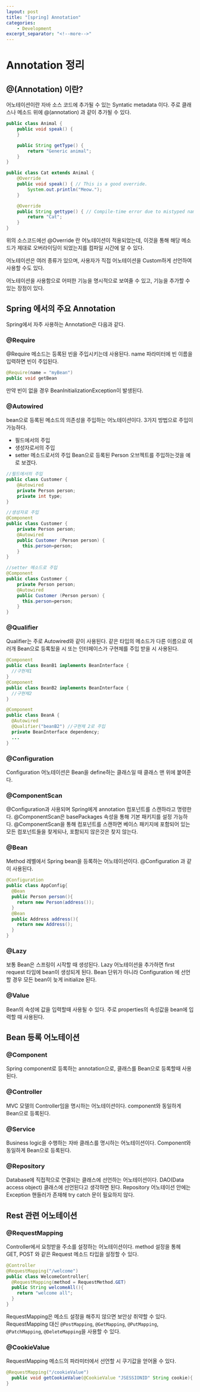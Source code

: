 ```yaml
---
layout: post
title: "[spring] Annotation"
categories:
    - Development
excerpt_separator: "<!--more-->"
---
```


# Annotation 정리


## @(Annotation) 이란?

어노테이션이란 자바 소스 코드에 추가될 수 있는 Syntatic metadata 이다. 주로 클래스나 메소드 위에 @(annotation) 과 같이 추가될 수 있다.

```java
public class Animal {
    public void speak() {
    }

    public String getType() {
        return "Generic animal";
    }
}

public class Cat extends Animal {
    @Override
    public void speak() { // This is a good override.
        System.out.println("Meow.");
    }

    @Override
    public String gettype() { // Compile-time error due to mistyped name.
        return "Cat";
    }
}
```

위의 소스코드에선 @Override 란 어노테이션이 적용되었는데, 이것을 통해 해당 메소드가 제대로 오버라이딩이 되었는지를 컴파일 시간에 알 수 있다.

어노테이션은 여러 종류가 있으며, 사용자가 직접 어노테이션을 Custom하게 선언하여 사용할 수도 있다.

어노테이션을 사용함으로 어떠한 기능을 명시적으로 보여줄 수 있고, 기능을 추가할 수 있는 장점이 있다.

## Spring 에서의 주요 Annotation

Spring에서 자주 사용하는 Annotation은 다음과 같다.

### @Require

@Require 메소드는 등록된 빈을 주입시키는데 사용된다. name 파라미터에 빈 이름을 입력하면 빈이 주입된다.
```java
@Require(name = "myBean")
public void getBean
```
만약 빈이 없을 경우 BeanInitializationException이 발생된다.

### @Autowired

bean으로 등록된 메소드의 의존성을 주입하는 어노테이션이다. 3가지 방법으로 주입이 가능하다.
- 필드에서의 주입
- 생성자로서의 주입
- setter 메소드로서의 주입
Bean으로 등록된 Person 오브젝트를 주입하는것을 예로 보겠다.
```java
//필드에서의 주입
public class Customer {
    @Autowired                               
    private Person person;                   
    private int type;
}
```
```java
//생성자로 주입
@Component
public class Customer {
    private Person person;
    @Autowired
    public Customer (Person person) {					
      this.person=person;
    }
}
```

```java
//setter 메소드로 주입
@Component
public class Customer {
    private Person person;
    @Autowired
    public Customer (Person person) {					
      this.person=person;
    }
}
```

### @Qualifier
Qualifier는 주로 Autowired와 같이 사용된다. 같은 타입의 메소드가 다른 이름으로 여러개 Bean으로 등록됬을 시 또는 인터페이스가 구현체를 주입 받을 시 사용된다.
```java
@Component
public class BeanB1 implements BeanInterface {
  //구현체1
}
@Component
public class BeanB2 implements BeanInterface {
  //구현체2
}
```
```java
@Component
public class BeanA {
  @Autowired
  @Qualifier("beanB2") //구현체 2로 주입
  private BeanInterface dependency;
  ...
}
```

### @Configuration
Configuration 어노테이션은 Bean을 define하는 클래스일 때 클래스 맨 위에 붙여준다.

### @ComponentScan
@Configuration과 사용되며 Spring에게 annotation 컴포넌트를 스캔하라고 명령한다. @ComponentScan은 basePackages 속성을 통해 기본 패키지를 설정 가능하다. @ComponentScan을 통해 컴포넌트를 스캔하면 베이스 패키지에 포함되어 있는 모든 컴포넌트들을 찾게되나, 포함되지 않은것은 찾지 않는다.

### @Bean
Method 레벨에서 Spring bean을 등록하는 어노테이션이다. @Configuration 과 같이 사용된다.
```java
@Configuration
public class AppConfig{
  @Bean
  public Person person(){
    return new Person(address());
  }
  @Bean
  public Address address(){
    return new Address();
  }
}
```

### @Lazy
보통 Bean은 스프링이 시작할 때 생성된다. Lazy 어노테이션을 추가하면 first request 타임에 bean이 생성되게 된다. Bean 단위가 아니라 Configuration 에 선언할 경우 모든 bean이 늦게 initialize 된다.

### @Value
Bean의 속성에 값을 입력할때 사용될 수 있다. 주로 properties의 속성값을 bean에 입력할 때 사용된다.

## Bean 등록 어노테이션

### @Component
Spring component로 등록하는 annotation으로, 클래스를 Bean으로 등록할때 사용된다.

### @Controller
MVC 모델의 Controller임을 명시하는 어노테이션이다. component와 동일하게 Bean으로 등록된다. 

### @Service
Business logic을 수행하는 자바 클래스를 명시하는 어노테이션이다. Component와 동일하게 Bean으로 등록된다.

### @Repository
Database에 직접적으로 연결되는 클래스에 선언하는 어노테이션이다. DAO(Data access object) 클래스에 선언된다고 생각하면 된다. Repository 어노테이션 안에는 Exception 핸들러가 존재해 try catch 문이 필요하지 않다.


## Rest 관련 어노테이션

### @RequestMapping
Controller에서 요청받을 주소를 설정하는 어노테이션이다. method 설정을 통헤 GET, POST 와 같은 Request 메소드 타입을 설정할 수 있다. 
```java
@Controller
@RequestMapping("/welcome")
public class WelcomeController{
  @RequestMapping(method = RequestMethod.GET)
  public String welcomeAll(){
    return "welcome all";
  }	
}
```
RequestMapping은 메소드 설정을 해주지 않으면 보안상 취약할 수 있다. RequestMapping 대신 `@PostMapping`, `@GetMapping`, `@PutMapping`, `@PatchMapping`, `@DeleteMapping`을 사용할 수 있다.

### @CookieValue
RequestMapping 메소드의 파라미터에서 선언할 시 쿠기값을 얻어올 수 있다.
```java
@RequestMapping("/cookieValue")
  public void getCookieValue(@CookieValue "JSESSIONID" String cookie){
}
```

